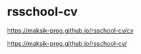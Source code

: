 # rsschool-cv

https://maksik-prog.github.io/rsschool-cv/cv

https://maksik-prog.github.io/rsschool-cv/
